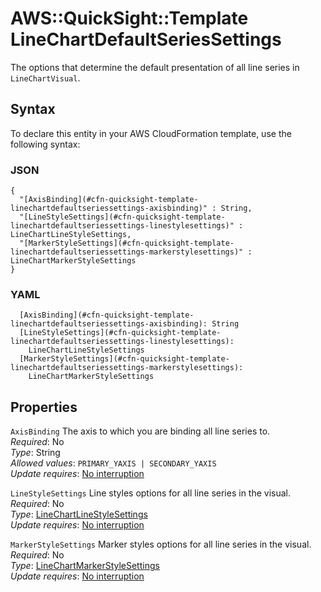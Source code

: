 # AWS::QuickSight::Template LineChartDefaultSeriesSettings<a name="aws-properties-quicksight-template-linechartdefaultseriessettings"></a>

The options that determine the default presentation of all line series in `LineChartVisual`\.

## Syntax<a name="aws-properties-quicksight-template-linechartdefaultseriessettings-syntax"></a>

To declare this entity in your AWS CloudFormation template, use the following syntax:

### JSON<a name="aws-properties-quicksight-template-linechartdefaultseriessettings-syntax.json"></a>

```
{
  "[AxisBinding](#cfn-quicksight-template-linechartdefaultseriessettings-axisbinding)" : String,
  "[LineStyleSettings](#cfn-quicksight-template-linechartdefaultseriessettings-linestylesettings)" : LineChartLineStyleSettings,
  "[MarkerStyleSettings](#cfn-quicksight-template-linechartdefaultseriessettings-markerstylesettings)" : LineChartMarkerStyleSettings
}
```

### YAML<a name="aws-properties-quicksight-template-linechartdefaultseriessettings-syntax.yaml"></a>

```
  [AxisBinding](#cfn-quicksight-template-linechartdefaultseriessettings-axisbinding): String
  [LineStyleSettings](#cfn-quicksight-template-linechartdefaultseriessettings-linestylesettings):
    LineChartLineStyleSettings
  [MarkerStyleSettings](#cfn-quicksight-template-linechartdefaultseriessettings-markerstylesettings):
    LineChartMarkerStyleSettings
```

## Properties<a name="aws-properties-quicksight-template-linechartdefaultseriessettings-properties"></a>

`AxisBinding` <a name="cfn-quicksight-template-linechartdefaultseriessettings-axisbinding"></a>
The axis to which you are binding all line series to\.  
_Required_: No  
_Type_: String  
_Allowed values_: `PRIMARY_YAXIS | SECONDARY_YAXIS`  
_Update requires_: [No interruption](https://docs.aws.amazon.com/AWSCloudFormation/latest/UserGuide/using-cfn-updating-stacks-update-behaviors.html#update-no-interrupt)

`LineStyleSettings` <a name="cfn-quicksight-template-linechartdefaultseriessettings-linestylesettings"></a>
Line styles options for all line series in the visual\.  
_Required_: No  
_Type_: [LineChartLineStyleSettings](aws-properties-quicksight-template-linechartlinestylesettings.md)  
_Update requires_: [No interruption](https://docs.aws.amazon.com/AWSCloudFormation/latest/UserGuide/using-cfn-updating-stacks-update-behaviors.html#update-no-interrupt)

`MarkerStyleSettings` <a name="cfn-quicksight-template-linechartdefaultseriessettings-markerstylesettings"></a>
Marker styles options for all line series in the visual\.  
_Required_: No  
_Type_: [LineChartMarkerStyleSettings](aws-properties-quicksight-template-linechartmarkerstylesettings.md)  
_Update requires_: [No interruption](https://docs.aws.amazon.com/AWSCloudFormation/latest/UserGuide/using-cfn-updating-stacks-update-behaviors.html#update-no-interrupt)
